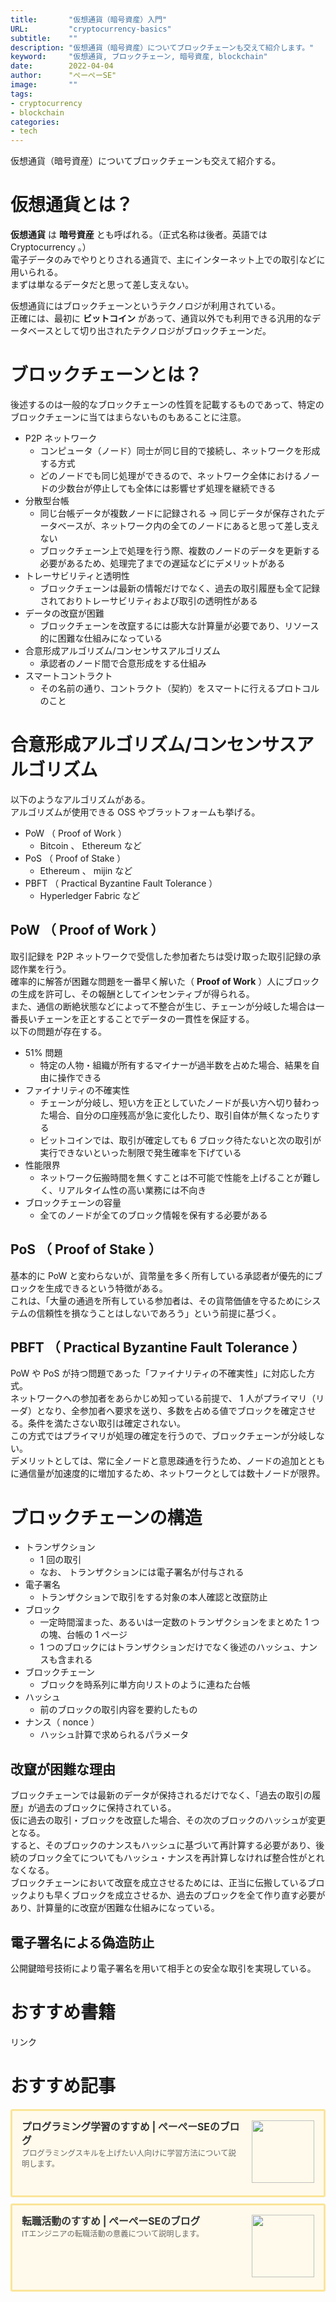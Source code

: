 ```yaml
---
title:       "仮想通貨（暗号資産）入門"
URL:         "cryptocurrency-basics"
subtitle:    ""
description: "仮想通貨（暗号資産）についてブロックチェーンも交えて紹介します。"
keyword:     "仮想通貨, ブロックチェーン, 暗号資産, blockchain"
date:        2022-04-04
author:      "ぺーぺーSE"
image:       ""
tags:
- cryptocurrency
- blockchain
categories:
- tech
---
```


仮想通貨（暗号資産）についてブロックチェーンも交えて紹介する。

<!--more-->

# 仮想通貨とは？

**仮想通貨** は **暗号資産** とも呼ばれる。（正式名称は後者。英語では Cryptocurrency 。）  
電子データのみでやりとりされる通貨で、主にインターネット上での取引などに用いられる。  
まずは単なるデータだと思って差し支えない。

仮想通貨にはブロックチェーンというテクノロジが利用されている。  
正確には、最初に **ビットコイン** があって、通貨以外でも利用できる汎用的なデータベースとして切り出されたテクノロジがブロックチェーンだ。

# ブロックチェーンとは？

後述するのは一般的なブロックチェーンの性質を記載するものであって、特定のブロックチェーンに当てはまらないものもあることに注意。

- P2P ネットワーク
  - コンピュータ（ノード）同士が同じ目的で接続し、ネットワークを形成する方式
  - どのノードでも同じ処理ができるので、ネットワーク全体におけるノードの少数台が停止しても全体には影響せず処理を継続できる
- 分散型台帳
  - 同じ台帳データが複数ノードに記録される -> 同じデータが保存されたデータベースが、ネットワーク内の全てのノードにあると思って差し支えない
  - ブロックチェーン上で処理を行う際、複数のノードのデータを更新する必要があるため、処理完了までの遅延などにデメリットがある
- トレーサビリティと透明性
  - ブロックチェーンは最新の情報だけでなく、過去の取引履歴も全て記録されておりトレーサビリティおよび取引の透明性がある
- データの改竄が困難
  - ブロックチェーンを改竄するには膨大な計算量が必要であり、リソース的に困難な仕組みになっている
- 合意形成アルゴリズム/コンセンサスアルゴリズム
  - 承認者のノード間で合意形成をする仕組み
- スマートコントラクト
  - その名前の通り、コントラクト（契約）をスマートに行えるプロトコルのこと

# 合意形成アルゴリズム/コンセンサスアルゴリズム

以下のようなアルゴリズムがある。  
アルゴリズムが使用できる OSS やブラットフォームも挙げる。

- PoW （ Proof of Work ）
    - Bitcoin 、 Ethereum など
- PoS （ Proof of Stake ）
    - Ethereum 、 mijin など
- PBFT （ Practical Byzantine Fault Tolerance ）
    - Hyperledger Fabric など

## PoW （ Proof of Work ）

取引記録を P2P ネットワークで受信した参加者たちは受け取った取引記録の承認作業を行う。  
確率的に解答が困難な問題を一番早く解いた（ **Proof of Work** ）人にブロックの生成を許可し、その報酬としてインセンティブが得られる。  
また、通信の断絶状態などによって不整合が生じ、チェーンが分岐した場合は一番長いチェーンを正とすることでデータの一貫性を保証する。  
以下の問題が存在する。

- 51% 問題
  - 特定の人物・組織が所有するマイナーが過半数を占めた場合、結果を自由に操作できる
- ファイナリティの不確実性
  - チェーンが分岐し、短い方を正としていたノードが長い方へ切り替わった場合、自分の口座残高が急に変化したり、取引自体が無くなったりする
  - ビットコインでは、取引が確定しても 6 ブロック待たないと次の取引が実行できないといった制限で発生確率を下げている
- 性能限界
  - ネットワーク伝搬時間を無くすことは不可能で性能を上げることが難しく、リアルタイム性の高い業務には不向き
- ブロックチェーンの容量
  - 全てのノードが全てのブロック情報を保有する必要がある

## PoS （ Proof of Stake ）

基本的に PoW と変わらないが、貨幣量を多く所有している承認者が優先的にブロックを生成できるという特徴がある。  
これは、「大量の通過を所有している参加者は、その貨幣価値を守るためにシステムの信頼性を損なうことはしないであろう」という前提に基づく。

## PBFT （ Practical Byzantine Fault Tolerance ）

PoW や PoS が持つ問題であった「ファイナリティの不確実性」に対応した方式。  
ネットワークへの参加者をあらかじめ知っている前提で、 1 人がプライマリ（リーダ）となり、全参加者へ要求を送り、多数を占める値でブロックを確定させる。条件を満たさない取引は確定されない。  
この方式ではプライマリが処理の確定を行うので、ブロックチェーンが分岐しない。  
デメリットとしては、常に全ノードと意思疎通を行うため、ノードの追加とともに通信量が加速度的に増加するため、ネットワークとしては数十ノードが限界。

# ブロックチェーンの構造

- トランザクション
  - 1 回の取引
  - なお、 トランザクションには電子署名が付与される
- 電子署名
  - トランザクションで取引をする対象の本人確認と改竄防止
- ブロック
  - 一定時間溜まった、あるいは一定数のトランザクションをまとめた 1 つの塊、台帳の 1 ページ
  - 1 つのブロックにはトランザクションだけでなく後述のハッシュ、ナンスも含まれる
- ブロックチェーン
  - ブロックを時系列に単方向リストのように連ねた台帳
- ハッシュ
  - 前のブロックの取引内容を要約したもの
- ナンス（ nonce ）
  - ハッシュ計算で求められるパラメータ

## 改竄が困難な理由

ブロックチェーンでは最新のデータが保持されるだけでなく、「過去の取引の履歴」が過去のブロックに保持されている。  
仮に過去の取引・ブロックを改竄した場合、その次のブロックのハッシュが変更となる。  
すると、そのブロックのナンスもハッシュに基づいて再計算する必要があり、後続のブロック全てについてもハッシュ・ナンスを再計算しなければ整合性がとれなくなる。  
ブロックチェーンにおいて改竄を成立させるためには、正当に伝搬しているブロックよりも早くブロックを成立させるか、過去のブロックを全て作り直す必要があり、計算量的に改竄が困難な仕組みになっている。

## 電子署名による偽造防止

公開鍵暗号技術により電子署名を用いて相手との安全な取引を実現している。

# おすすめ書籍

<!-- ad link - amazon/rakuten books - blockchain -->
<!-- START MoshimoAffiliateEasyLink -->
<script type="text/javascript">
(function(b,c,f,g,a,d,e){b.MoshimoAffiliateObject=a;
b[a]=b[a]||function(){arguments.currentScript=c.currentScript
||c.scripts[c.scripts.length-2];(b[a].q=b[a].q||[]).push(arguments)};
c.getElementById(a)||(d=c.createElement(f),d.src=g,
d.id=a,e=c.getElementsByTagName("body")[0],e.appendChild(d))})
(window,document,"script","//dn.msmstatic.com/site/cardlink/bundle.js?20220329","msmaflink");
msmaflink({"n":"図解即戦力　ブロックチェーンのしくみと開発がこれ1冊でしっかりわかる教科書 [ コンセンサス・ベイス株式会社 ]","b":"","t":"","d":"https:\/\/thumbnail.image.rakuten.co.jp","c_p":"","p":["\/@0_mall\/book\/cabinet\/6362\/9784297106362.jpg"],"u":{"u":"https:\/\/item.rakuten.co.jp\/book\/15994333\/","t":"rakuten","r_v":""},"v":"2.1","b_l":[{"u_bc":"#fc9823","u_tx":"Amazonで見る","u_url":"https:\/\/amzn.to\/3r5bwh8","s_n":"custom_3","u_so":0,"a_id":0,"p_id":0,"pc_id":0,"pl_id":0,"id":3},{"u_bc":"#bf0000","u_tx":"楽天ブックスで見る","u_url":"https:\/\/a.r10.to\/hawwGl","s_n":"custom_4","u_so":1,"a_id":0,"p_id":0,"pc_id":0,"pl_id":0,"id":4},{"id":1,"u_tx":"楽天市場で見る","u_bc":"#f76956","u_url":"https:\/\/item.rakuten.co.jp\/book\/15994333\/","a_id":3351919,"p_id":54,"pl_id":27059,"pc_id":54,"s_n":"rakuten","u_so":2}],"eid":"6lU7D","s":"s"});
</script>
<div id="msmaflink-6lU7D">リンク</div>
<!-- MoshimoAffiliateEasyLink END -->

# おすすめ記事

<!-- プログラミング学習のすすめ -->
<div class="blogcardfu" style="width:auto;max-width:9999px;border:3px solid #FBE599;border-radius:3px;margin:10px 0;padding:15px;line-height:1.4;text-align:left;background:#FFFAEB;"><a href="https://blog.pepese.com/article-programing-learning" target="_blank" style="display:block;text-decoration:none;"><span class="blogcardfu-image" style="float:right;width:100px;padding:0 0 0 10px;margin:0 0 5px 5px;"><img src="https://images.weserv.nl/?w=100&url=ssl:blog.pepese.com/img/yaruwo.gif" width="100" style="width:100%;height:auto;max-height:100px;min-width:0;border:0 none;margin:0;"></span><br style="display:none"><span class="blogcardfu-title" style="font-size:112.5%;font-weight:700;color:#333333;margin:0 0 5px 0;">プログラミング学習のすすめ | ぺーぺーSEのブログ</span><br><span class="blogcardfu-content" style="font-size:87.5%;font-weight:400;color:#666666;">プログラミングスキルを上げたい人向けに学習方法について説明します。</span><br><span style="clear:both;display:block;overflow:hidden;height:0;">&nbsp;</span></a></div>

<!-- 転職活動のすすめ -->
<div class="blogcardfu" style="width:auto;max-width:9999px;border:3px solid #FBE599;border-radius:3px;margin:10px 0;padding:15px;line-height:1.4;text-align:left;background:#FFFAEB;"><a href="https://blog.pepese.com/article-job-changing" target="_blank" style="display:block;text-decoration:none;"><span class="blogcardfu-image" style="float:right;width:100px;padding:0 0 0 10px;margin:0 0 5px 5px;"><img src="https://images.weserv.nl/?w=100&url=ssl:blog.pepese.com/img/yaruwo.gif" width="100" style="width:100%;height:auto;max-height:100px;min-width:0;border:0 none;margin:0;"></span><br style="display:none"><span class="blogcardfu-title" style="font-size:112.5%;font-weight:700;color:#333333;margin:0 0 5px 0;">転職活動のすすめ | ぺーぺーSEのブログ</span><br><span class="blogcardfu-content" style="font-size:87.5%;font-weight:400;color:#666666;">ITエンジニアの転職活動の意義について説明します。</span><br><span style="clear:both;display:block;overflow:hidden;height:0;">&nbsp;</span></a></div>